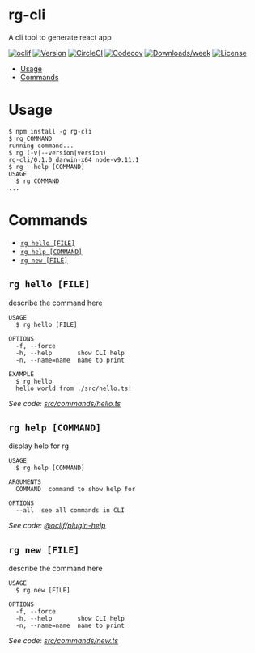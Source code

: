rg-cli
======

A cli tool to generate react app

[![oclif](https://img.shields.io/badge/cli-oclif-brightgreen.svg)](https://oclif.io)
[![Version](https://img.shields.io/npm/v/rg-cli.svg)](https://npmjs.org/package/rg-cli)
[![CircleCI](https://circleci.com/gh/ITChef/rg-cli/tree/master.svg?style=shield)](https://circleci.com/gh/ITChef/rg-cli/tree/master)
[![Codecov](https://codecov.io/gh/ITChef/rg-cli/branch/master/graph/badge.svg)](https://codecov.io/gh/ITChef/rg-cli)
[![Downloads/week](https://img.shields.io/npm/dw/rg-cli.svg)](https://npmjs.org/package/rg-cli)
[![License](https://img.shields.io/npm/l/rg-cli.svg)](https://github.com/ITChef/rg-cli/blob/master/package.json)

<!-- toc -->
* [Usage](#usage)
* [Commands](#commands)
<!-- tocstop -->
# Usage
<!-- usage -->
```sh-session
$ npm install -g rg-cli
$ rg COMMAND
running command...
$ rg (-v|--version|version)
rg-cli/0.1.0 darwin-x64 node-v9.11.1
$ rg --help [COMMAND]
USAGE
  $ rg COMMAND
...
```
<!-- usagestop -->
# Commands
<!-- commands -->
* [`rg hello [FILE]`](#rg-hello-file)
* [`rg help [COMMAND]`](#rg-help-command)
* [`rg new [FILE]`](#rg-new-file)

## `rg hello [FILE]`

describe the command here

```
USAGE
  $ rg hello [FILE]

OPTIONS
  -f, --force
  -h, --help       show CLI help
  -n, --name=name  name to print

EXAMPLE
  $ rg hello
  hello world from ./src/hello.ts!
```

_See code: [src/commands/hello.ts](https://github.com/ITChef/rg-cli/blob/v0.1.0/src/commands/hello.ts)_

## `rg help [COMMAND]`

display help for rg

```
USAGE
  $ rg help [COMMAND]

ARGUMENTS
  COMMAND  command to show help for

OPTIONS
  --all  see all commands in CLI
```

_See code: [@oclif/plugin-help](https://github.com/oclif/plugin-help/blob/v2.1.6/src/commands/help.ts)_

## `rg new [FILE]`

describe the command here

```
USAGE
  $ rg new [FILE]

OPTIONS
  -f, --force
  -h, --help       show CLI help
  -n, --name=name  name to print
```

_See code: [src/commands/new.ts](https://github.com/ITChef/rg-cli/blob/v0.1.0/src/commands/new.ts)_
<!-- commandsstop -->
